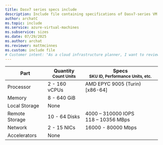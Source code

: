 ```yaml
---
title: Dasv7 series specs include
description: Include file containing specifications of Dasv7-series VM sizes.
author: archatC
ms.topic: include
ms.service: azure-virtual-machines
ms.subservice: sizes
ms.date: 07/29/2025
ms.author: archat
ms.reviewer: mattmcinnes
ms.custom: include file
# Customer intent: "As a cloud infrastructure planner, I want to review the specifications of Dasv7-series VM sizes, so that I can select the appropriate virtual machine configuration for my workload requirements."
---
```

| Part | Quantity <br><sup>Count Units | Specs <br><sup>SKU ID, Performance Units, etc.  |
|---|---|---|
| Processor      | 2 - 160 vCPUs       | AMD EPYC 9005 (Turin) [x86-64]                               |
| Memory         | 8 - 640 GiB          |                                  |
| Local Storage  | None           |                                |
| Remote Storage | 10 - 64 Disks    | 4000 – 310000 IOPS <br>118 – 10356 MBps   |
| Network        | 2 - 15 NICs          | 16000 - 80000 Mbps                          |
| Accelerators   | None              |                                   |
